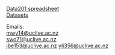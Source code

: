[Data201 spreadsheet](https://ucliveac-my.sharepoint.com/:x:/g/personal/giulio_dallariva_canterbury_ac_nz/EXfVIUJL1_9Ht4c6cWnsGpIBae2wTYfxLSKB75ysXFgDbA?e=rhrdFu)  
[Datasets](https://ucliveac-my.sharepoint.com/:x:/g/personal/giulio_dallariva_canterbury_ac_nz/EYjbdV0uswBHnzYS8Y8EG4UBK3z2Ydb2WIOpt66gKxM9vQ?e=H6MqDb)

Emails:  
mwy14@uclive.ac.nz  
swo71@uclive.ac.nz  
jbe153@uclive.ac.nz 
yli356@uclive.ac.nz